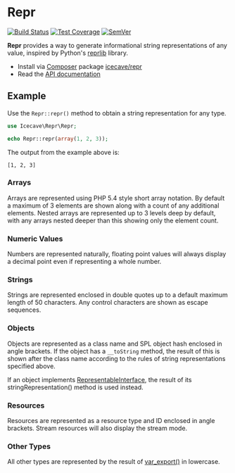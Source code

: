 # Repr

[![Build Status]](https://travis-ci.org/IcecaveStudios/repr)
[![Test Coverage]](https://coveralls.io/r/IcecaveStudios/repr?branch=develop)
[![SemVer]](http://semver.org)

**Repr** provides a way to generate informational string representations of any value, inspired by Python's
[reprlib](http://docs.python.org/release/3.1.5/library/reprlib.html) library.

* Install via [Composer](http://getcomposer.org) package [icecave/repr](https://packagist.org/packages/icecave/repr)
* Read the [API documentation](http://icecavestudios.github.io/repr/artifacts/documentation/api/)

## Example

Use the ```Repr::repr()``` method to obtain a string representation for any type.

```php
use Icecave\Repr\Repr;

echo Repr::repr(array(1, 2, 3));
```

The output from the example above is:

```
[1, 2, 3]
```

### Arrays

Arrays are represented using PHP 5.4 style short array notation. By default a maximum of 3 elements are shown along with
a count of any additional elements. Nested arrays are represented up to 3 levels deep by default, with any arrays nested
deeper than this showing only the element count.

### Numeric Values

Numbers are represented naturally, floating point values will always display a decimal point even if representing a
whole number.

### Strings

Strings are represented enclosed in double quotes up to a default maximum length of 50 characters. Any control
characters are shown as escape sequences.

### Objects

Objects are represented as a class name and SPL object hash enclosed in angle brackets. If the object has a `__toString`
method, the result of this is shown after the class name according to the rules of string representations specified
above.

If an object implements [RepresentableInterface](/IcecaveStudios/repr/blob/master/lib/Icecave/Repr/RepresentableInterface.php),
the result of its stringRepresentation() method is used instead.

### Resources

Resources are represented as a resource type and ID enclosed in angle brackets. Stream resources will also display the
stream mode.

### Other Types

All other types are represented by the result of [var_export()](http://php.net/manual/en/function.var-export.php) in
lowercase.

<!-- references -->
[Build Status]: http://img.shields.io/travis/IcecaveStudios/repr/develop.svg
[Test Coverage]: http://img.shields.io/coveralls/IcecaveStudios/repr/develop.svg
[SemVer]: http://img.shields.io/:semver-1.0.1-brightgreen.svg
